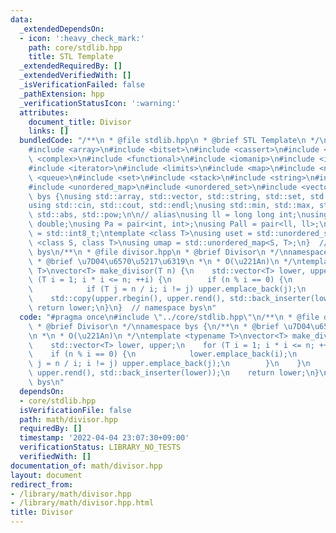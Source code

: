 ```yaml
---
data:
  _extendedDependsOn:
  - icon: ':heavy_check_mark:'
    path: core/stdlib.hpp
    title: STL Template
  _extendedRequiredBy: []
  _extendedVerifiedWith: []
  _isVerificationFailed: false
  _pathExtension: hpp
  _verificationStatusIcon: ':warning:'
  attributes:
    document_title: Divisor
    links: []
  bundledCode: "/**\n * @file stdlib.hpp\n * @brief STL Template\n */\n#include <algorithm>\n\
    #include <array>\n#include <bitset>\n#include <cassert>\n#include <cmath>\n#include\
    \ <complex>\n#include <functional>\n#include <iomanip>\n#include <iostream>\n\
    #include <iterator>\n#include <limits>\n#include <map>\n#include <numeric>\n#include\
    \ <queue>\n#include <set>\n#include <stack>\n#include <string>\n#include <type_traits>\n\
    #include <unordered_map>\n#include <unordered_set>\n#include <vector>\n\nnamespace\
    \ bys {\nusing std::array, std::vector, std::string, std::set, std::map, std::pair;\n\
    using std::cin, std::cout, std::endl;\nusing std::min, std::max, std::sort, std::reverse,\
    \ std::abs, std::pow;\n\n// alias\nusing ll = long long int;\nusing ld = long\
    \ double;\nusing Pa = pair<int, int>;\nusing Pall = pair<ll, ll>;\nusing ibool\
    \ = std::int8_t;\ntemplate <class T>\nusing uset = std::unordered_set<T>;\ntemplate\
    \ <class S, class T>\nusing umap = std::unordered_map<S, T>;\n}  // namespace\
    \ bys\n/**\n * @file divisor.hpp\n * @brief Divisor\n */\nnamespace bys {\n/**\n\
    \ * @brief \u7D04\u6570\u5217\u6319\n *\n * O(\u221An)\n */\ntemplate <typename\
    \ T>\nvector<T> make_divisor(T n) {\n    std::vector<T> lower, upper;\n    for\
    \ (T i = 1; i * i <= n; ++i) {\n        if (n % i == 0) {\n            lower.emplace_back(i);\n\
    \            if (T j = n / i; i != j) upper.emplace_back(j);\n        }\n    }\n\
    \    std::copy(upper.rbegin(), upper.rend(), std::back_inserter(lower));\n   \
    \ return lower;\n}\n}  // namespace bys\n"
  code: "#pragma once\n#include \"../core/stdlib.hpp\"\n/**\n * @file divisor.hpp\n\
    \ * @brief Divisor\n */\nnamespace bys {\n/**\n * @brief \u7D04\u6570\u5217\u6319\
    \n *\n * O(\u221An)\n */\ntemplate <typename T>\nvector<T> make_divisor(T n) {\n\
    \    std::vector<T> lower, upper;\n    for (T i = 1; i * i <= n; ++i) {\n    \
    \    if (n % i == 0) {\n            lower.emplace_back(i);\n            if (T\
    \ j = n / i; i != j) upper.emplace_back(j);\n        }\n    }\n    std::copy(upper.rbegin(),\
    \ upper.rend(), std::back_inserter(lower));\n    return lower;\n}\n}  // namespace\
    \ bys\n"
  dependsOn:
  - core/stdlib.hpp
  isVerificationFile: false
  path: math/divisor.hpp
  requiredBy: []
  timestamp: '2022-04-04 23:07:30+09:00'
  verificationStatus: LIBRARY_NO_TESTS
  verifiedWith: []
documentation_of: math/divisor.hpp
layout: document
redirect_from:
- /library/math/divisor.hpp
- /library/math/divisor.hpp.html
title: Divisor
---
```

